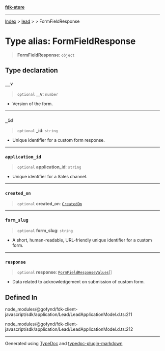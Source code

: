 [**fdk-store**](../../../README.md)
***

[Index](../../../API.md) > [lead](../../README.md) > [<internal>](../README.md) > FormFieldResponse

# Type alias: FormFieldResponse

> **FormFieldResponse**: `object`

## Type declaration

### `__v`

> `optional` **\_\_v**: `number`

- Version of the form.

***

### `_id`

> `optional` **\_id**: `string`

- Unique identifier for a custom form response.

***

### `application_id`

> `optional` **application\_id**: `string`

- Unique identifier for a Sales channel.

***

### `created_on`

> `optional` **created\_on**: [`CreatedOn`](type-alias.CreatedOn.md)

***

### `form_slug`

> `optional` **form\_slug**: `string`

- A short, human-readable, URL-friendly unique
identifier for a custom form.

***

### `response`

> `optional` **response**: [`FormFieldResponseValues`](type-alias.FormFieldResponseValues.md)[]

- Data related to
acknowledgement on submission of custom form.

## Defined In

node\_modules/@gofynd/fdk-client-javascript/sdk/application/Lead/LeadApplicationModel.d.ts:211

node\_modules/@gofynd/fdk-client-javascript/sdk/application/Lead/LeadApplicationModel.d.ts:212

***
Generated using [TypeDoc](https://typedoc.org/) and [typedoc-plugin-markdown](https://www.npmjs.com/package/typedoc-plugin-markdown)
